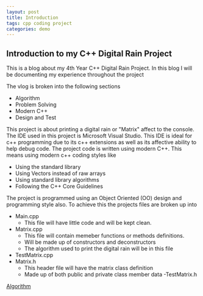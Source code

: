 ```yaml
---
layout: post
title: Introduction
tags: cpp coding project
categories: demo
---
```


## Introduction to my C++ Digital Rain Project

This is a blog about my 4th Year C++ Digital Rain Project.
In this blog I will be documenting my experience throughout the project

The vlog is broken into the following sections
  - Algorithm
  - Problem Solving
  - Modern C++
  - Design and Test

This project is about printing a digital rain or "Matrix" affect to the console.
The IDE used in this project is Microsoft Visual Studio. This IDE is ideal for c++ programming due to its c++ extensions as well as its affective ability to help debug code. 
The project code is written using modern C++. This means using modern c++ coding styles like 
  - Using the standard library
  - Using Vectors instead of raw arrays
  - Using standard library algorithms
  - Following the C++ Core Guidelines

The project is programmed using an Object Oriented (OO) design and programming style also.
To achieve this the projects files are broken up into
  - Main.cpp
      - This file will have little code and will be kept clean.
  - Matrix.cpp
      - This file will contain memeber functions or methods definitions.
      - Will be made up of constructors and deconstructors
      - The algorithm used to print the digital rain will be in this file
  - TestMatrix.cpp
  - Matrix.h
      - This header file will have the matrix class definition
      - Made up of both public and private class member data
  -TestMatrix.h



[Algorithm](https://conorkeane01.github.io/digital-rain-cpp-ck/demo/2024/03/11/algorithm.html)
